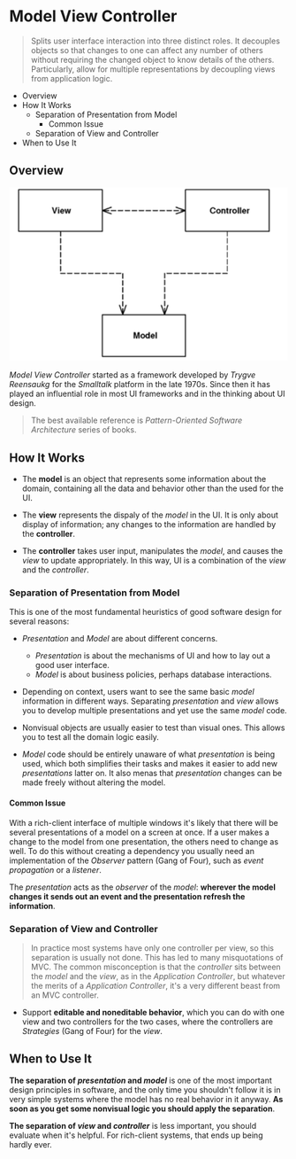 # Model View Controller

> Splits user interface interaction into three distinct roles. It decouples objects so that changes to one can affect any number of others without requiring the changed object to know details of the others. Particularly, allow for multiple representations by decoupling views from application logic.

* Overview
* How It Works
  * Separation of Presentation from Model
    * Common Issue
  * Separation of View and Controller
* When to Use It

## Overview 

![](2021-07-28-00-25-08.png)

*Model View Controller* started as a framework developed by *Trygve Reensaukg* for the *Smalltalk* platform in the late 1970s. Since then it has played an influential role in most UI frameworks and in the thinking about UI design.

> The best available reference is *Pattern-Oriented Software Architecture* series of books.

## How It Works

* The **model** is an object that represents some information about the domain, containing all the data and behavior other than the used for the UI.

* The **view** represents the dispaly of the *model* in the UI. It is only about display of information; any changes to the information are handled by the **controller**.

* The **controller** takes user input, manipulates the *model*, and causes the *view* to update appropriately. In this way, UI is a combination of the *view* and the *controller*.

### Separation of Presentation from Model

This is one of the most fundamental heuristics of good software design for several reasons:

* *Presentation* and *Model* are about different concerns.
  * *Presentation* is about the mechanisms of UI and how to lay out a good user interface.
  * *Model* is about business policies, perhaps database interactions.

* Depending on context, users want to see the same basic *model* information in different ways. Separating *presentation* and *view* allows you to develop multiple presentations and yet use the same *model* code.

* Nonvisual objects are usually easier to test than visual ones. This allows you to test all the domain logic easily.

* *Model* code should be entirely unaware of what *presentation* is being used, which both simplifies their tasks and makes it easier to add new *presentations* latter on. It also menas that *presentation* changes can be made freely without altering the model.

#### Common Issue

With a rich-client interface of multiple windows it's likely that there will be several presentations of a model on a screen at once. If a user makes a change to the model from one presentation, the others need to change as well. To do this without creating a dependency you usually need an implementation of the *Observer* pattern (Gang of Four), such as *event propagation* or a *listener*.

The *presentation* acts as the *observer* of the *model*: **wherever the model changes it sends out an event and the presentation refresh the information**.

### Separation of View and Controller

> In practice most systems have only one controller per view, so this separation is usually not done. This has led to many misquotations of MVC. The common misconception is that the *controller* sits between the *model* and the *view*, as in the *Application Controller*, but whatever the merits of a *Application Controller*, it's a very different beast from an MVC controller.

* Support **editable and noneditable behavior**, which you can do with one view and two controllers for the two cases, where the controllers are *Strategies* (Gang of Four) for the *view*.

## When to Use It

__The separation of *presentation* and *model*__ is one of the most important design principles in software, and the only time you shouldn't follow it is in very simple systems where the model has no real behavior in it anyway. **As soon as you get some nonvisual logic you should apply the separation**.

__The separation of *view* and *controller*__ is less important, you should evaluate when it's helpful. For rich-client systems, that ends up being hardly ever.
